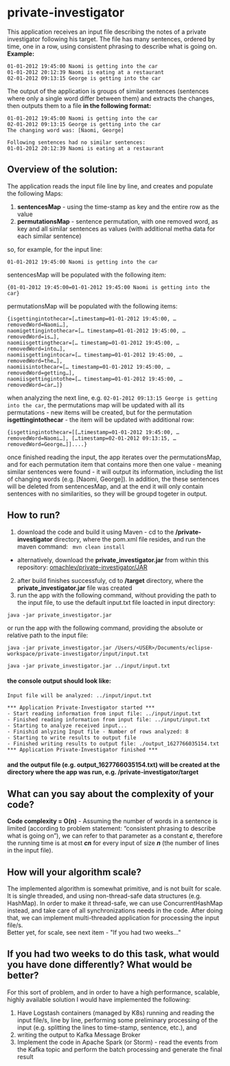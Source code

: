 # private-investigator

This application receives an input file describing the notes of a private investigator following his target.
The file has many sentences, ordered by time, one in a row, using consistent phrasing to describe what is going on.
<br>**Example:**
```
01-01-2012 19:45:00 Naomi is getting into the car
01-01-2012 20:12:39 Naomi is eating at a restaurant
02-01-2012 09:13:15 George is getting into the car
```
The output of the application is groups of similar sentences (sentences where only a single word differ between them) and extracts the changes, then outputs them to a file **in the following format:** 
```
01-01-2012 19:45:00 Naomi is getting into the car
02-01-2012 09:13:15 George is getting into the car
The changing word was: [Naomi, George]

Following sentences had no similar sentences:
01-01-2012 20:12:39 Naomi is eating at a restaurant
```

## Overview of the solution: 

The application reads the input file line by line, and creates and populate the following Maps: 
1. **sentencesMap** - using the time-stamp as key and the entire row as the value
2. **permutationsMap** - sentence permutation, with one removed word, as key and all similar sentences as values (with additional metha data for each similar sentence)

so, for example, for the input line: 
```
01-01-2012 19:45:00 Naomi is getting into the car
```
sentencesMap will be populated with the following item: 
```
{01-01-2012 19:45:00=01-01-2012 19:45:00 Naomi is getting into the car}
```
permutationsMap will be populated with the following items:
```
{isgettingintothecar=[…timestamp=01-01-2012 19:45:00, … removedWord=Naomi…], 
naomigettingintothecar=[… timestamp=01-01-2012 19:45:00, …  removedWord=is…], 
naomiisgettingthecar=[… timestamp=01-01-2012 19:45:00, … removedWord=into…], 
naomiisgettingintocar=[… timestamp=01-01-2012 19:45:00, … removedWord=the…], 
naomiisintothecar=[… timestamp=01-01-2012 19:45:00, … removedWord=getting…], 
naomiisgettingintothe=[… timestamp=01-01-2012 19:45:00, … removedWord=car…]}
```

when analyzing the next line, e.g. ```02-01-2012 09:13:15 George is getting into the car```, the permutations map will be updated with all its permutations - new items will be created, but for the permutation  **isgettingintothecar** - the item will be updated with additional row:
```
{isgettingintothecar=[[…timestamp=01-01-2012 19:45:00, … removedWord=Naomi…], […timestamp=02-01-2012 09:13:15, … removedWord=George…]]....}
```

once finished reading the input, the app iterates over the permutationsMap, and for each permutation item that contains more then one value - meaning similar sentences were found - it will output its information, including the list of changing words (e.g. [Naomi, George]). In addition, the these sentences will be deleted from sentencesMap, and at the end it will only contain sentences with no similarities, so they will be groupd togeter in output.

## How to run?

1. download the code and build it using Maven - cd to the **/private-investigator** directory, where the pom.xml file resides, and run the maven command:
```  mvn clean install ```
- alternatively, download the **private_investigator.jar** from within this repository: [omachlev/private-investigator/JAR](https://github.com/omachlev/private-investigator/tree/master/JAR)
2. after build finishes successfuly, cd to **/target** directory, where the **private_investigator.jar** file was created
3. run the app with the following command, without providing the path to the input file, to use the default input.txt file loacted in input directory:
```
java -jar private_investigator.jar
```
or
run the app with the following command, providing the absolute or relative path to the input file:
```
java -jar private_investigator.jar /Users/<USER>/Documents/eclipse-workspace/private-investigator/input/input.txt
```
```
java -jar private_investigator.jar ../input/input.txt
```

#### the console output should look like:

```
Input file will be analyzed: ../input/input.txt

*** Application Private-Investigator started ***
- Start reading information from input file: ../input/input.txt
- Finished reading information from input file: ../input/input.txt
- Starting to analyze received input...
- Finishid anlyzing Input file - Number of rows analyzed: 8
- Starting to write results to output file
- Finished writing results to output file: ./output_1627766035154.txt
*** Application Private-Investigator finished ***
```

#### and the output file (e.g. output_1627766035154.txt) will be created at the directory where the app was run, e.g. /private-investigator/target


## What can you say about the complexity of your code?
**Code complexity = O(n)** - Assuming the number of words in a sentence is limited (according to problem statement: “consistent phrasing to describe what is going on”), we can refer to that parameter as a constant **_c_**, therefore the running time is at most **_cn_** for every input of size **_n_** (the number of lines in the input file). 


## How will your algorithm scale?
The implemented algorithm is somewhat primitive, and is not built for scale. It is single threaded, and using non-thread-safe data structures (e.g. HashMap). In order to make it thread-safe, we can use ConcurrentHashMap instead, and take care of all synchronizations needs in the code. After doing that, we can implement multi-threaded application for processing the input file/s. <br>Better yet, for scale, see next item - "If you had two weeks..."


## If you had two weeks to do this task, what would you have done differently? What would be better?
For this sort of problem, and in order to have a high performance, scalable, highly available solution I would have implemented the following:
1. Have Logstash containers (managed by K8s) running and reading the input file/s, line by line, performing some preliminary processing of the input (e.g. splitting the lines to time-stamp, sentence, etc.), and 
2. writing the output to Kafka Message Broker 
3. Implement the code in Apache Spark (or Storm) - read the events from the Kafka topic and perform the batch processing and generate the final result





